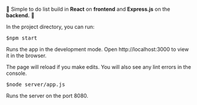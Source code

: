 📝 Simple to do list build in **React** on **frontend** and **Express.js** on the **backend.** 📝

In the project directory, you can run:
<br/>
 <pre>$npm start</pre>
Runs the app in the development mode.
Open http://localhost:3000 to view it in the browser.

The page will reload if you make edits.
You will also see any lint errors in the console.

<pre>$node server/app.js</pre>
Runs the server on the port 8080.

